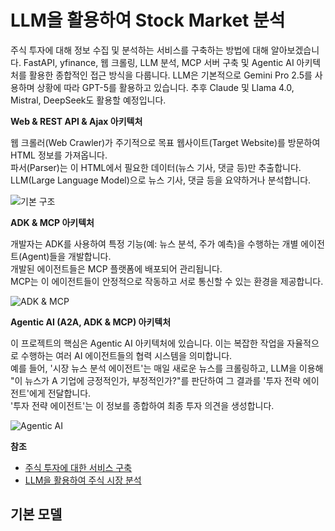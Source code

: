 # LLM을 활용하여 Stock Market 분석

주식 투자에 대해 정보 수집 및 분석하는 서비스를 구축하는 방법에 대해 알아보겠습니다. FastAPI, yfinance, 웹 크롤링, LLM 분석, MCP 서버 구축 및 Agentic AI 아키텍처를 활용한 종합적인 접근 방식을 다룹니다. LLM은 기본적으로 Gemini Pro 2.5를 사용하며 상황에 따라 GPT-5를 활용하고 있습니다. 추후 Claude 및 Llama 4.0, Mistral, DeepSeek도 활용할 예정입니다.

**Web & REST API & Ajax 아키텍처**

웹 크롤러(Web Crawler)가 주기적으로 목표 웹사이트(Target Website)를 방문하여 HTML 정보를 가져옵니다.<br>
파서(Parser)는 이 HTML에서 필요한 데이터(뉴스 기사, 댓글 등)만 추출합니다.<br>
LLM(Large Language Model)으로 뉴스 기사, 댓글 등을 요약하거나 분석합니다.

![기본 구조](https://www.sayouzone.com/resource/images/blog/stock_analysis_basis.png)

**ADK & MCP 아키텍처**

개발자는 ADK를 사용하여 특정 기능(예: 뉴스 분석, 주가 예측)을 수행하는 개별 에이전트(Agent)들을 개발합니다.<br>
개발된 에이전트들은 MCP 플랫폼에 배포되어 관리됩니다.<br>
MCP는 이 에이전트들이 안정적으로 작동하고 서로 통신할 수 있는 환경을 제공합니다.

![ADK & MCP](https://www.sayouzone.com/resource/images/blog/stock_analysis_agents.png)

**Agentic AI (A2A, ADK & MCP) 아키텍처**

이 프로젝트의 핵심은 Agentic AI 아키텍처에 있습니다. 이는 복잡한 작업을 자율적으로 수행하는 여러 AI 에이전트들의 협력 시스템을 의미합니다.<br>
예를 들어, '시장 뉴스 분석 에이전트'는 매일 새로운 뉴스를 크롤링하고, LLM을 이용해 "이 뉴스가 A 기업에 긍정적인가, 부정적인가?"를 판단하여 그 결과를 '투자 전략 에이전트'에게 전달합니다.<br>
'투자 전략 에이전트'는 이 정보를 종합하여 최종 투자 의견을 생성합니다.

![Agentic AI](https://www.sayouzone.com/resource/images/blog/stock_analysis_agentic_ai.png)

**참조**

- [주식 투자에 대한 서비스 구축](https://www.sayouzone.com/blog/stocks_investment_service_development)
- [LLM을 활용하여 주식 시장 분석](https://www.sayouzone.com/blog/stocks_overview)

## 기본 모델

##

##